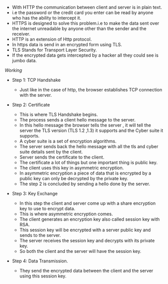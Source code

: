 * With HTTP the communication between client and server is in plain text.
* i.e the password or the credit card you enter can be read by anyone who has the ability to intercept it.
* HTTPS is designed to solve this problem.i.e to make the data sent over the internet unreadable by anyone other than the sender and the receiver.
* HTTP is an extension of Http protocol.
* In https data is send in an encrypted form using TLS.
* TLS Stands for Transport Layer Security.
* If the encrypted data gets intercepted by a hacker all they could see is jumbo data.

*Working*

* Step 1: TCP Handshake
  * Just like in the case of http, the browser establishes TCP connection with the server.

* Step 2: Certificate
     * This is where TLS Handshake begins.
     * The process sends a client hello message to the server.
     * In this hello message the browser tells the server , it will tell the server the TLS version (TLS 1.2 ,1.3) it supports and the Cyber suite it supports.
  * A cyber suite is a set of encryption algorithms.
  * The server sends back the  hello message with all the tls and cyber suite details sent by the client.
  * Server sends the certificate to the client.
  * The certificate a lot of things but one important thing is public key.
  * The client uses this key in asymmetric encryption.
  * In asymmetric encryption a piece of data that is encrypted by a public key can only be decrypted by the private key.
  * The step 2 is concluded by sending a hello done by the server.
  
* Step 3: Key Exchange
  * In this step the client and server come up with a share encryption key to use to encrypt data.
  * This is where asymmetric encryption comes.
  * The client generates an encryption key also called session key with RSA.
  * This session key will be encrypted with a server public key and sends to the server.
  * The server receives the session key and decrypts with its private key.
  * So both the client and the server will have the session key.
  
* Step 4: Data Transmission.
  * They send the encrypted data between the client and the server using this session key.